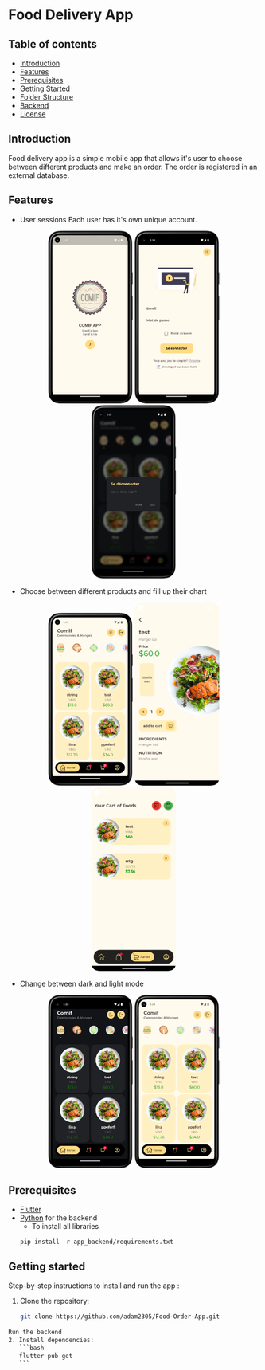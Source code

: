 # Food Delivery App

## Table of contents
- [Introduction](#introduction)
- [Features](#features)
- [Prerequisites](#prerequisites)
- [Getting Started](#getting-started)
- [Folder Structure](#folder-structure)
- [Backend](#backend)
- [License](#license)

## Introduction
Food delivery app is a simple mobile app that allows it's user to choose between different products and make an order. The order is registered in an external database.

## Features

- User sessions
Each user has it's own unique account.
<p align="center">
  <img src="screenshots/Screenshot_20231228_173818.png" width="170" >
  <img src="screenshots/Screenshot_20231228_173843.png" width="170" >
  <img src="screenshots/Screenshot_20231228_175122.png" width="170" >
</p>

- Choose between different products and fill up their chart
<p align="center">
  <img src="screenshots/Screenshot_20231228_174926.png" width="170" >
  <img src="screenshots/Screenshot_20231228_180722.png" width="170" >
  <img src="screenshots/Screenshot_20231228_180814.png" width="170" >
</p>

- Change between dark and light mode
<p align="center">
  <img src="screenshots/Screenshot_20231228_175007.png" width="170" >
  <img src="screenshots/Screenshot_20231228_174926.png" width="170" >
</p>

## Prerequisites
- [Flutter](https://flutter.dev/docs/get-started/install)
- [Python](https://www.python.org/downloads/) for the backend
    - To install all libraries
  ```
  pip install -r app_backend/requirements.txt
  ```

## Getting started
Step-by-step instructions to install and run the app : 
1. Clone the repository:
    ```bash
    git clone https://github.com/adam2305/Food-Order-App.git
 ```
Run the backend
2. Install dependencies:
    ```bash
    flutter pub get
    ```


